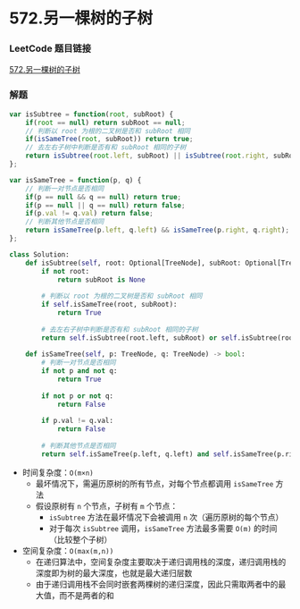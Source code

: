 # 572.另一棵树的子树

### LeetCode 题目链接

[572.另一棵树的子树](https://leetcode.cn/problems/subtree-of-another-tree/)

### 解题

```js
var isSubtree = function(root, subRoot) {
    if(root == null) return subRoot == null;
    // 判断以 root 为根的二叉树是否和 subRoot 相同
    if(isSameTree(root, subRoot)) return true;
    // 去左右子树中判断是否有和 subRoot 相同的子树
    return isSubtree(root.left, subRoot) || isSubtree(root.right, subRoot);
};

var isSameTree = function(p, q) {
    // 判断一对节点是否相同
    if(p == null && q == null) return true;
    if(p == null || q == null) return false;
    if(p.val != q.val) return false;
    // 判断其他节点是否相同
    return isSameTree(p.left, q.left) && isSameTree(p.right, q.right);
};
```
```python
class Solution:
    def isSubtree(self, root: Optional[TreeNode], subRoot: Optional[TreeNode]) -> bool:
        if not root:
            return subRoot is None
        
        # 判断以 root 为根的二叉树是否和 subRoot 相同
        if self.isSameTree(root, subRoot):
            return True
        
        # 去左右子树中判断是否有和 subRoot 相同的子树
        return self.isSubtree(root.left, subRoot) or self.isSubtree(root.right, subRoot)
    
    def isSameTree(self, p: TreeNode, q: TreeNode) -> bool:
        # 判断一对节点是否相同
        if not p and not q:
            return True
        
        if not p or not q:
            return False
        
        if p.val != q.val:
            return False
        
        # 判断其他节点是否相同
        return self.isSameTree(p.left, q.left) and self.isSameTree(p.right, q.right)
```
- 时间复杂度：`O(m×n)`
  - 最坏情况下，需遍历原树的所有节点，对每个节点都调用 `isSameTree` 方法
  - 假设原树有 `n` 个节点，子树有 `m` 个节点：
    - `isSubtree` 方法在最坏情况下会被调用 `n` 次（遍历原树的每个节点）
    - 对于每次 `isSubtree` 调用，`isSameTree` 方法最多需要 `O(m)` 的时间（比较整个子树）
- 空间复杂度：`O(max(m,n))`
  - 在递归算法中，空间复杂度主要取决于递归调用栈的深度，递归调用栈的深度即为树的最大深度，也就是最大递归层数
  - 由于递归调用栈不会同时嵌套两棵树的递归深度，因此只需取两者中的最大值，而不是两者的和